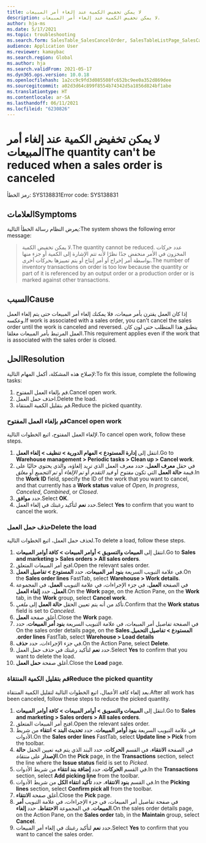 ```yaml
---
title: لا يمكن تخفيض الكمية عند إلغاء أمر المبيعات
description: لا يمكن تخفيض الكمية عند إلغاء أمر المبيعات.
author: hja-ms
ms.date: 5/17/2021
ms.topic: troubleshooting
ms.search.form: SalesTable_SalesCancelOrder, SalesTableListPage_SalesCancelOrder
audience: Application User
ms.reviewer: kamaybac
ms.search.region: Global
ms.author: hja
ms.search.validFrom: 2021-05-17
ms.dyn365.ops.version: 10.0.18
ms.openlocfilehash: 1a2cc9c9fd3d085508fc652bc9ee0a352d869dee
ms.sourcegitcommit: a02d3d64c899f8554b74342d5a1856d824bf1abe
ms.translationtype: HT
ms.contentlocale: ar-SA
ms.lasthandoff: 06/11/2021
ms.locfileid: "6230826"
---
```

# <a name="the-quantity-cant-be-reduced-when-a-sales-order-is-canceled"></a><span data-ttu-id="ca116-103">لا يمكن تخفيض الكمية عند إلغاء أمر المبيعات</span><span class="sxs-lookup"><span data-stu-id="ca116-103">The quantity can't be reduced when a sales order is canceled</span></span>

<span data-ttu-id="ca116-104">رمز الخطأ: SYS138831</span><span class="sxs-lookup"><span data-stu-id="ca116-104">Error code: SYS138831</span></span>

## <a name="symptoms"></a><span data-ttu-id="ca116-105">العلامات</span><span class="sxs-lookup"><span data-stu-id="ca116-105">Symptoms</span></span>

<span data-ttu-id="ca116-106">يعرض النظام رسالة الخطأ التالية:</span><span class="sxs-lookup"><span data-stu-id="ca116-106">The system shows the following error message:</span></span>

> <span data-ttu-id="ca116-107">لا يمكن تخفيض الكمية.</span><span class="sxs-lookup"><span data-stu-id="ca116-107">The quantity cannot be reduced.</span></span> <span data-ttu-id="ca116-108">عدد حركات المخزون في الأمر منخفض جدًا نظرًا لأنه تتم الإشارة إلى الكمية أو جزء منها بواسطة أمر إخراج أو أمر إنتاج أو يتم تمييزها بحركات أخرى.</span><span class="sxs-lookup"><span data-stu-id="ca116-108">The number of inventory transactions on order is too low because the quantity or part of it is referenced by an output order or a production order or is marked against other transactions.</span></span>

## <a name="cause"></a><span data-ttu-id="ca116-109">السبب</span><span class="sxs-lookup"><span data-stu-id="ca116-109">Cause</span></span>

<span data-ttu-id="ca116-110">إذا كان العمل يقترن بأمر مبيعات، فلا يمكنك إلغاء أمر المبيعات حتى يتم إلغاء العمل وعكسه.</span><span class="sxs-lookup"><span data-stu-id="ca116-110">If work is associated with a sales order, you can't cancel the sales order until the work is canceled and reversed.</span></span> <span data-ttu-id="ca116-111">ينطبق هذا المتطلب حتى لون كان العمل المرتبط  بأمر  المبيعات مغلقا.</span><span class="sxs-lookup"><span data-stu-id="ca116-111">This requirement applies even if the work that is associated with the sales order is closed.</span></span>

## <a name="resolution"></a><span data-ttu-id="ca116-112">الحل</span><span class="sxs-lookup"><span data-stu-id="ca116-112">Resolution</span></span>

<span data-ttu-id="ca116-113">لإصلاح هذه المشكلة، أكمل المهام التالية:</span><span class="sxs-lookup"><span data-stu-id="ca116-113">To fix this issue, complete the following tasks:</span></span>

1. <span data-ttu-id="ca116-114">قم بإلغاء العمل المفتوح.</span><span class="sxs-lookup"><span data-stu-id="ca116-114">Cancel open work.</span></span>
1. <span data-ttu-id="ca116-115">احذف حمل العمل.</span><span class="sxs-lookup"><span data-stu-id="ca116-115">Delete the load.</span></span>
1. <span data-ttu-id="ca116-116">قم بتقليل الكمية المنتقاة.</span><span class="sxs-lookup"><span data-stu-id="ca116-116">Reduce the picked quantity.</span></span>

### <a name="cancel-open-work"></a><span data-ttu-id="ca116-117">قم بإلغاء العمل المفتوح</span><span class="sxs-lookup"><span data-stu-id="ca116-117">Cancel open work</span></span>

<span data-ttu-id="ca116-118">لإلغاء العمل المفتوح، اتبع الخطوات التالية.</span><span class="sxs-lookup"><span data-stu-id="ca116-118">To cancel open work, follow these steps.</span></span>

1. <span data-ttu-id="ca116-119">انتقل إلى **إدارة المستودع \> المهام الدورية \> تنظيف \> إلغاء العمل**.</span><span class="sxs-lookup"><span data-stu-id="ca116-119">Go to **Warehouse management \> Periodic tasks \> Clean up \> Cancel work**.</span></span>
1. <span data-ttu-id="ca116-120">في حقل **معرف العمل**، حدد معرف العمل الذي تريد إلغاؤه، والذي يحتوي حاليًا على قيمة **حالة العمل** التي تكون *مفتوح* أو *قيد التقدم* أو *تم الإلغاء* أو *تم التجميع* أو *مغلق*.</span><span class="sxs-lookup"><span data-stu-id="ca116-120">In the **Work ID** field, specify the ID of the work that you want to cancel, and that currently has a **Work status** value of *Open*, *In progress*, *Canceled*, *Combined*, or *Closed*.</span></span>
1. <span data-ttu-id="ca116-121">حدد **موافق**.</span><span class="sxs-lookup"><span data-stu-id="ca116-121">Select **OK**.</span></span>
1. <span data-ttu-id="ca116-122">حدد **نعم** لتأكيد رغبتك في إلغاء العمل.</span><span class="sxs-lookup"><span data-stu-id="ca116-122">Select **Yes** to confirm that you want to cancel the work.</span></span>

### <a name="delete-the-load"></a><span data-ttu-id="ca116-123">حذف حمل العمل</span><span class="sxs-lookup"><span data-stu-id="ca116-123">Delete the load</span></span>

<span data-ttu-id="ca116-124">لحذف حمل العمل، اتبع الخطوات التالية.</span><span class="sxs-lookup"><span data-stu-id="ca116-124">To delete a load, follow these steps.</span></span>

1. <span data-ttu-id="ca116-125">انتقل إلى **المبيعات والتسويق \> أوامر المبيعات \> كافة أوامر المبيعات‬**.</span><span class="sxs-lookup"><span data-stu-id="ca116-125">Go to **Sales and marketing \> Sales orders \> All sales orders**.</span></span>
1. <span data-ttu-id="ca116-126">افتح أمر المبيعات المتعلق.</span><span class="sxs-lookup"><span data-stu-id="ca116-126">Open the relevant sales order.</span></span>
1. <span data-ttu-id="ca116-127">في علامة التبويب السريعة **بنود أمر المبيعات**، حدد **المستودع \> تفاصيل العمل**.</span><span class="sxs-lookup"><span data-stu-id="ca116-127">On the **Sales order lines** FastTab, select **Warehouse \> Work details**.</span></span>
1. <span data-ttu-id="ca116-128">في الصفحة **العمل**، في جزء الإجراءات، في علامة التبويب **العمل**، في المجموعة **العمل**، حدد **إلغاء العمل**.</span><span class="sxs-lookup"><span data-stu-id="ca116-128">On the **Work** page, on the Action Pane, on the **Work** tab, in the **Work** group, select **Cancel work**.</span></span>
1. <span data-ttu-id="ca116-129">تأكد من أنه يتم تعيين الحقل **حالة العمل** إلى *ملغي*.</span><span class="sxs-lookup"><span data-stu-id="ca116-129">Confirm that the **Work status** field is set to *Canceled*.</span></span>
1. <span data-ttu-id="ca116-130">أغلق صفحة **العمل**.</span><span class="sxs-lookup"><span data-stu-id="ca116-130">Close the **Work** page.</span></span>
1. <span data-ttu-id="ca116-131">في الصفحة تفاصيل أمر المبيعات، في علامة التبويب السريعة **‬‏‫بنود أمر المبيعات**، حدد **المستودع \> تفاصيل التحميل**.</span><span class="sxs-lookup"><span data-stu-id="ca116-131">On the sales order details page, on the **Sales order lines** FastTab, select **Warehouse \> Load details**.</span></span>
1. <span data-ttu-id="ca116-132">في جزء الإجراءات، حدد **حذف**.</span><span class="sxs-lookup"><span data-stu-id="ca116-132">On the Action Pane, select **Delete**.</span></span>
1. <span data-ttu-id="ca116-133">حدد **نعم** لتأكيد رغبتك في حذف حمل العمل.</span><span class="sxs-lookup"><span data-stu-id="ca116-133">Select **Yes** to confirm that you want to delete the load.</span></span>
1. <span data-ttu-id="ca116-134">أغلق صفحة **حمل العمل**.</span><span class="sxs-lookup"><span data-stu-id="ca116-134">Close the **Load** page.</span></span>

### <a name="reduce-the-picked-quantity"></a><span data-ttu-id="ca116-135">قم بتقليل الكمية المنتقاة</span><span class="sxs-lookup"><span data-stu-id="ca116-135">Reduce the picked quantity</span></span>

<span data-ttu-id="ca116-136">بعد إلغاء كافة الأعمال، اتبع الخطوات التالية لتقليل الكمية المنتقاة.</span><span class="sxs-lookup"><span data-stu-id="ca116-136">After all work has been canceled, follow these steps to reduce the picked quantity.</span></span>

1. <span data-ttu-id="ca116-137">انتقل إلى **المبيعات والتسويق \> أوامر المبيعات \> كافة أوامر المبيعات‬**.</span><span class="sxs-lookup"><span data-stu-id="ca116-137">Go to **Sales and marketing \> Sales orders \> All sales orders**.</span></span>
1. <span data-ttu-id="ca116-138">افتح أمر المبيعات المتعلق.</span><span class="sxs-lookup"><span data-stu-id="ca116-138">Open the relevant sales order.</span></span>
1. <span data-ttu-id="ca116-139">في علامة التبويب السريعة **بنود أوامر المبيعات**، حدد **تحديث البند \> انتقاء** من شريط الأدوات.</span><span class="sxs-lookup"><span data-stu-id="ca116-139">On the **Sales order lines** FastTab, select **Update line \> Pick** from the toolbar.</span></span>
1. <span data-ttu-id="ca116-140">في الصفحة **الانتقاء**، في القسم **الحركات**، حدد البند الذي يتم فيه تعيين الحقل **حالة الإصدار** على *منتقاة*.</span><span class="sxs-lookup"><span data-stu-id="ca116-140">On the **Pick** page, in the **Transactions** section, select the line where the **Issue status** field is set to *Picked*.</span></span>
1. <span data-ttu-id="ca116-141">في القسم **الحركات**، حدد **إضافة بند انتقاء** من شريط الأدوات.</span><span class="sxs-lookup"><span data-stu-id="ca116-141">In the **Transactions** section, select **Add picking line** from the toolbar.</span></span>
1. <span data-ttu-id="ca116-142">في القسم **بنود الانتقاء**، حدد **تأكيد انتقاء الكل** من شريط الأدوات.</span><span class="sxs-lookup"><span data-stu-id="ca116-142">In the **Picking lines** section, select **Confirm pick all** from the toolbar.</span></span>
1. <span data-ttu-id="ca116-143">أغلق صفحة **الانتقاء**.</span><span class="sxs-lookup"><span data-stu-id="ca116-143">Close the **Pick** page.</span></span>
1. <span data-ttu-id="ca116-144">في صفحة تفاصيل أمر المبيعات، في جزء الإجراءات، في علامة التبويب **أمر المبيعات**، في المجموعة **الاحتفاظ**، حدد **إلغاء**.</span><span class="sxs-lookup"><span data-stu-id="ca116-144">On the sales order details page, on the Action Pane, on the **Sales order** tab, in the **Maintain** group, select **Cancel**.</span></span>
1. <span data-ttu-id="ca116-145">حدد **نعم** لتأكيد رغبتك في إلغاء أمر المبيعات.</span><span class="sxs-lookup"><span data-stu-id="ca116-145">Select **Yes** to confirm that you want to cancel the sales order.</span></span>
